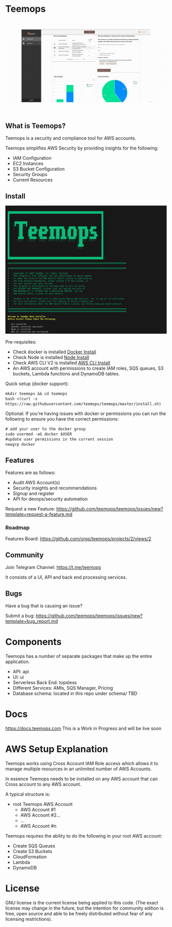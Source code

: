 # Teemops

![](https://raw.githubusercontent.com/teemops/teemops/master/ui/assets/images/teemops.gif)

## What is Teemops?
Teemops is a security and compliance tool for AWS accounts.

Teemops simplifies AWS Security by providing insights for the following:
* IAM Configuration
* EC2 Instances
* S3 Bucket Configuration
* Security Groups
* Current Resources

## Install

![](https://raw.githubusercontent.com/teemops/teemops/master/ui/assets/images/teemops-install.png)

Pre-requisites:
- Check docker is installed [Docker Install](https://docs.docker.com/get-docker/)
- Check Node is installed [Node Install](https://nodejs.org/en/download/)
- Check AWS CLI V2 is installed [AWS CLI Install](https://docs.aws.amazon.com/cli/latest/userguide/getting-started-install.html)
- An AWS account with permissions to create IAM roles, SQS queues, S3 buckets, Lambda functions and DynamoDB tables.

Quick setup (docker support):

```
mkdir teemops && cd teemops
bash <(curl -s https://raw.githubusercontent.com/teemops/teemops/master/install.sh)
```


Optional:
If you're having issues with docker or permissions you can run the following to ensure you have the correct permissions:
```
# add your user to the docker group
sudo usermod -aG docker $USER
#update user permissions in the current session
newgrp docker
```

## Features

Features are as follows:
* Audit AWS Account(s)
* Security insights and recommendations
* Signup and register
* API for devops/security automation

Request a new Feature:
https://github.com/teemops/teemops/issues/new?template=request-a-feature.md

### Roadmap

Features Board:
https://github.com/orgs/teemops/projects/2/views/2

## Community

Join Telegram Channel: https://t.me/teemops

It consists of a UI, API and back end processing services.

## Bugs

Have a bug that is causing an issue?

Submit a bug: https://github.com/teemops/teemops/issues/new?template=bug_report.md

# Components

Teemops has a number of separate packages that make up the entire application.

- API: api
- UI: ui
- Serverless Back End: topsless
- Different Services: AMIs, SQS Manager, Pricing
- Database schema: located in this repo under schema/ TBD

# Docs

https://docs.teemops.com This is a Work in Progress and will be live soon

# AWS Setup Explanation

Teemops works using Cross Account IAM Role access which allows it to manage multiple resources in an unlimited number of AWS Accounts.

In essence Teemops needs to be installed on any AWS account that can Cross account to any AWS account.

A typical structure is:

- root Teemops AWS Account
  - AWS Account #1
  - AWS Account #2...
  - ...
  - AWS Account #n

Teemops requires the ability to do the following in your root AWS account:

- Create SQS Queues
- Create S3 Buckets
- CloudFormation
- Lambda
- DynamoDB

# License

GNU license is the current license being applied to this code. (The exact license may change in the future, but the intention for community edition is free, open source and able to be freely distributed without fear of any licensing restrictions).

